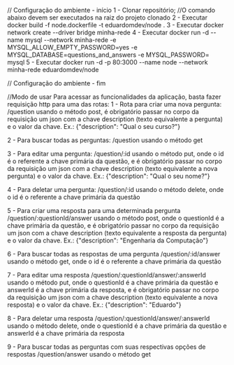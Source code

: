 // Configuração do ambiente - início
1 - Clonar repositório;
//O comando abaixo devem ser executados na raiz do projeto clonado
2 - Executar docker build -f node.dockerfile -t eduardomdev/node .
3 - Executar docker network create --driver bridge minha-rede
4 - Executar docker run -d --name mysql --network minha-rede -e MYSQL_ALLOW_EMPTY_PASSWORD=yes -e MYSQL_DATABASE=questions_and_answers -e MYSQL_PASSWORD= mysql
5 - Executar docker run -d -p 80:3000 --name node --network minha-rede eduardomdev/node

// Configuração do ambiente - fim

//Modo de usar
Para acessar as funcionalidades da aplicação, basta fazer requisição http para uma das rotas:
1 - Rota para criar uma nova pergunta:
/question usando o método post, é obrigatório passar no corpo da requisição um json com a chave description (texto equivalente a pergunta) e o valor da chave. Ex.: {"description": "Qual o seu curso?"}

2 - Para buscar todas as perguntas:
/question usando o método get

3 - Para editar uma pergunta:
/question/:id usando o método put, onde o id é o referente a chave primária da questão, e é obrigatório passar no corpo da requisição um json com a chave description (texto equivalente a nova pergunta) e o valor da chave. Ex.: {"description": "Qual o seu nome?"}

4 - Para deletar uma pergunta:
/question/:id usando o método delete, onde o id é o referente a chave primária da questão

5 - Para criar uma resposta para uma determinada pergunta
/question/:questionId/answer usando o método post, onde o questionId é a chave primária da questão, e é obrigatório passar no corpo da requisição um json com a chave description (texto equivalente a resposta da pergunta) e o valor da chave. Ex.: {"description": "Engenharia da Computação"}

6 - Para buscar todas as respostas de uma pergunta
/question/:id/answer usando o método get, onde o id é o referente a chave primária da questão

7 - Para editar uma resposta
/question/:questionId/answer/:answerId usando o método put, onde o questionId é a chave primária da questão e answerId é a chave primária da resposta, e é obrigatório passar no corpo da requisição um json com a chave description (texto equivalente a nova resposta) e o valor da chave. Ex.: {"description": "Eduardo"}

8 - Para deletar uma resposta
/question/:questionId/answer/:answerId usando o método delete, onde o questionId é a chave primária da questão e answerId é a chave primária da resposta

9 - Para buscar todas as perguntas com suas respectivas opções de respostas
/question/answer usando o método get